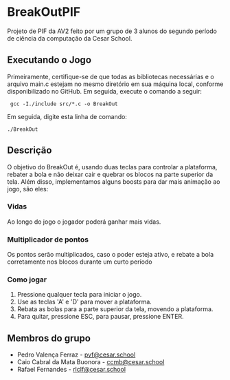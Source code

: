 # BreakOutPIF

Projeto de PIF da AV2 feito por um grupo de 3 alunos do segundo período de ciência da computação da Cesar School.

 ## Executando o Jogo
Primeiramente, certifique-se de que todas as bibliotecas necessárias e o arquivo main.c estejam no mesmo diretório em sua máquina local, conforme disponibilizado no GitHub. Em seguida, execute o comando a seguir:
```
 gcc -I./include src/*.c -o BreakOut
```
Em seguida, digite esta linha de comando:
```
./BreakOut
```
## Descrição
O objetivo do BreakOut é, usando duas teclas para controlar a plataforma, rebater a bola e não deixar cair e quebrar os blocos na parte superior da tela. Além disso, implementamos alguns boosts para dar mais animação ao jogo, são eles:
### Vidas
Ao longo do jogo o jogador poderá ganhar mais vidas.
### Multiplicador de pontos
Os pontos serão multiplicados, caso o poder esteja ativo, e rebate a bola corretamente nos blocos durante um curto período
### Como jogar
1. Pressione qualquer tecla para iniciar o jogo.
2. Use as teclas 'A' e 'D' para mover a plataforma.
3. Rebata as bolas para a parte superior da tela, movendo a plataforma.
4. Para quitar, pressione ESC, para pausar, pressione ENTER.
## Membros do grupo
- Pedro Valença Ferraz - pvf@cesar.school
- Caio Cabral da Mata Buonora - ccmb@cesar.school
- Rafael Fernandes - rlclf@cesar.school 
















